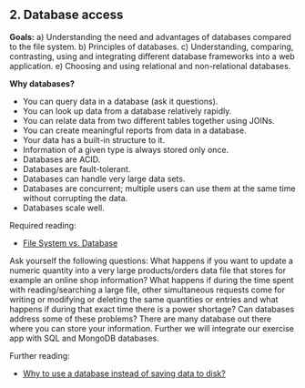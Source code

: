 ## 2. Database access
__Goals:__
a) Understanding the need and advantages of databases compared to the file system.
b) Principles of databases.
c) Understanding, comparing, contrasting, using and integrating different database frameworks into a web application.
e) Choosing and using relational and non-relational databases.

__Why databases?__
* You can query data in a database (ask it questions).
* You can look up data from a database relatively rapidly.
* You can relate data from two different tables together using JOINs.
* You can create meaningful reports from data in a database.
* Your data has a built-in structure to it.
* Information of a given type is always stored only once.
* Databases are ACID.
* Databases are fault-tolerant.
* Databases can handle very large data sets.
* Databases are concurrent; multiple users can use them at the same time without corrupting the data.
* Databases scale well.

Required reading: 
 - [File System vs. Database](https://dzone.com/articles/which-is-better-saving-files-in-database-or-in-fil)

Ask yourself the following questions: 
What happens if you want to update a numeric quantity into a very large products/orders data file that stores for example an online shop information? 
What happens if during the time spent with reading/searching a large file, other simultaneous requests come for writing or modifying or deleting the same quantities or entries and what happens if during that exact time there is a power shortage? 
Can databases address some of these problems?
There are many database out there where you can store your information.
Further we will integrate our exercise app with SQL and MongoDB databases.


Further reading: 
 - [Why to use a database instead of saving data to disk?](https://arstechnica.com/information-technology/2013/05/why-use-a-database-instead-of-just-saving-your-data-to-disk/)